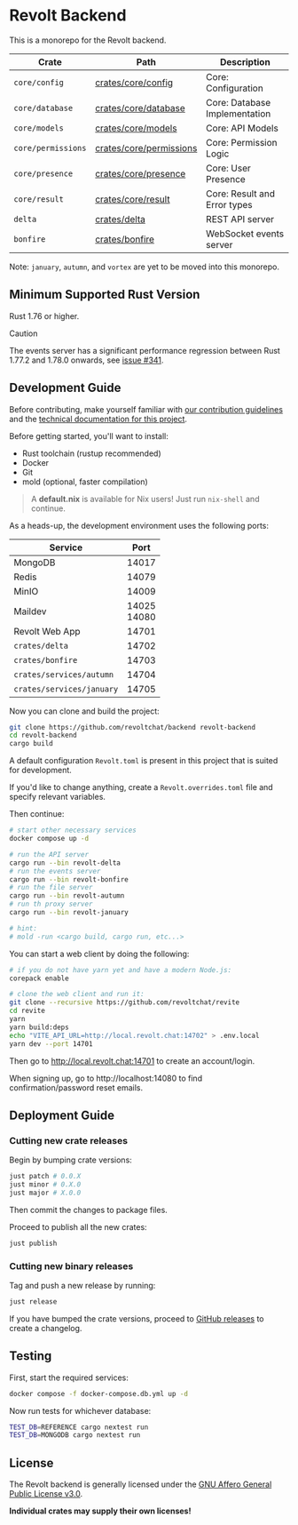 # Revolt Backend

This is a monorepo for the Revolt backend.

| Crate              | Path                                               | Description                   |
| ------------------ | -------------------------------------------------- | ----------------------------- |
| `core/config`      | [crates/core/config](crates/core/config)           | Core: Configuration           |
| `core/database`    | [crates/core/database](crates/core/database)       | Core: Database Implementation |
| `core/models`      | [crates/core/models](crates/core/models)           | Core: API Models              |
| `core/permissions` | [crates/core/permissions](crates/core/permissions) | Core: Permission Logic        |
| `core/presence`    | [crates/core/presence](crates/core/presence)       | Core: User Presence           |
| `core/result`      | [crates/core/result](crates/core/result)           | Core: Result and Error types  |
| `delta`            | [crates/delta](crates/delta)                       | REST API server               |
| `bonfire`          | [crates/bonfire](crates/bonfire)                   | WebSocket events server       |

Note: `january`, `autumn`, and `vortex` are yet to be moved into this monorepo.

## Minimum Supported Rust Version

Rust 1.76 or higher.

> [!CAUTION]
> The events server has a significant performance regression between Rust 1.77.2 and 1.78.0 onwards, see [issue #341](https://github.com/revoltchat/backend/issues/341).

## Development Guide

Before contributing, make yourself familiar with [our contribution guidelines](https://developers.revolt.chat/contrib.html) and the [technical documentation for this project](https://revoltchat.github.io/backend/).

Before getting started, you'll want to install:

- Rust toolchain (rustup recommended)
- Docker
- Git
- mold (optional, faster compilation)

> A **default.nix** is available for Nix users!
> Just run `nix-shell` and continue.

As a heads-up, the development environment uses the following ports:

| Service                   |      Port      |
| ------------------------- | :------------: |
| MongoDB                   |     14017      |
| Redis                     |     14079      |
| MinIO                     |     14009      |
| Maildev                   | 14025<br>14080 |
| Revolt Web App            |     14701      |
| `crates/delta`            |     14702      |
| `crates/bonfire`          |     14703      |
| `crates/services/autumn`  |     14704      |
| `crates/services/january` |     14705      |

Now you can clone and build the project:

```bash
git clone https://github.com/revoltchat/backend revolt-backend
cd revolt-backend
cargo build
```

A default configuration `Revolt.toml` is present in this project that is suited for development.

If you'd like to change anything, create a `Revolt.overrides.toml` file and specify relevant variables.

Then continue:

```bash
# start other necessary services
docker compose up -d

# run the API server
cargo run --bin revolt-delta
# run the events server
cargo run --bin revolt-bonfire
# run the file server
cargo run --bin revolt-autumn
# run th proxy server
cargo run --bin revolt-january

# hint:
# mold -run <cargo build, cargo run, etc...>
```

You can start a web client by doing the following:

```bash
# if you do not have yarn yet and have a modern Node.js:
corepack enable

# clone the web client and run it:
git clone --recursive https://github.com/revoltchat/revite
cd revite
yarn
yarn build:deps
echo "VITE_API_URL=http://local.revolt.chat:14702" > .env.local
yarn dev --port 14701
```

Then go to http://local.revolt.chat:14701 to create an account/login.

When signing up, go to http://localhost:14080 to find confirmation/password reset emails.

## Deployment Guide

### Cutting new crate releases

Begin by bumping crate versions:

```bash
just patch # 0.0.X
just minor # 0.X.0
just major # X.0.0
```

Then commit the changes to package files.

Proceed to publish all the new crates:

```bash
just publish
```

### Cutting new binary releases

Tag and push a new release by running:

```bash
just release
```

If you have bumped the crate versions, proceed to [GitHub releases](https://github.com/revoltchat/backend/releases/new) to create a changelog.

## Testing

First, start the required services:

```sh
docker compose -f docker-compose.db.yml up -d
```

Now run tests for whichever database:

```sh
TEST_DB=REFERENCE cargo nextest run
TEST_DB=MONGODB cargo nextest run
```

## License

The Revolt backend is generally licensed under the [GNU Affero General Public License v3.0](https://github.com/revoltchat/backend/blob/master/LICENSE).

**Individual crates may supply their own licenses!**
